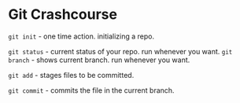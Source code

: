 # Git Crashcourse

`git init` - one time action. initializing a repo.

`git status` - current status of your repo. run whenever you want.
`git branch` - shows current branch. run whenever you want.

`git add` - stages files to be committed.

`git commit` - commits the file in the current branch.

